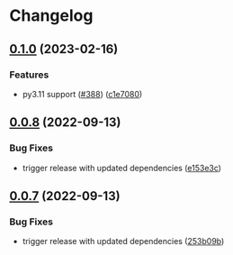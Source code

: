 # Changelog

## [0.1.0](https://github.com/andrewthetechie/pydantic-pynamodb/compare/v0.0.8...v0.1.0) (2023-02-16)


### Features

* py3.11 support ([#388](https://github.com/andrewthetechie/pydantic-pynamodb/issues/388)) ([c1e7080](https://github.com/andrewthetechie/pydantic-pynamodb/commit/c1e7080869bd9d9dc478f353075ac46eead3c763))

## [0.0.8](https://github.com/andrewthetechie/pydantic-pynamodb/compare/v0.0.7...v0.0.8) (2022-09-13)


### Bug Fixes

* trigger release with updated dependencies ([e153e3c](https://github.com/andrewthetechie/pydantic-pynamodb/commit/e153e3c6cd762885f5ec80a3b66ae1d6b7ebf12f))

## [0.0.7](https://github.com/andrewthetechie/pydantic-pynamodb/compare/v0.0.6...v0.0.7) (2022-09-13)


### Bug Fixes

* trigger release with updated dependencies ([253b09b](https://github.com/andrewthetechie/pydantic-pynamodb/commit/253b09bba20efc77d5521742c91da9e8ac717ad1))
